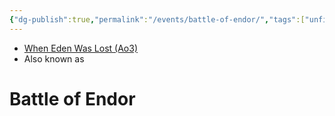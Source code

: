 ```yaml
---
{"dg-publish":true,"permalink":"/events/battle-of-endor/","tags":["unfinished","event"],"noteIcon":"saber1"}
---
```


- [When Eden Was Lost (Ao3)](https://archiveofourown.org/works/19334440)
- Also known as 

# Battle of Endor
